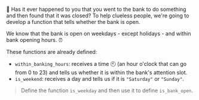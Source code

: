 :bank: Has it ever happened to you that you went to the bank to do something and then found that it was closed? To help clueless people, we're going to develop a function that tells whether the bank is open.

We know that the bank is open on weekdays - except holidays - and within bank opening hours. :alarm_clock: 

These functions are already defined:

* `within_banking_hours`: receives a time :clock10: (an hour o'clock that can go from 0 to 23) and tells us whether it is within the bank's attention slot.
* `is_weekend`: receives a day and tells us if it is `"Saturday"` or `"Sunday"`.

> Define the function `is_weekday` and then use it to define `is_bank_open`.

